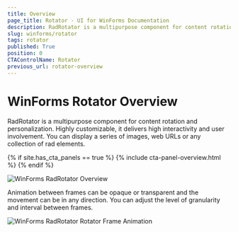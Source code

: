 ```yaml
---
title: Overview
page_title: Rotator - UI for WinForms Documentation
description: RadRotator is a multipurpose component for content rotation and personalization. Highly customizable, it delivers high interactivity and user involvement.
slug: winforms/rotator
tags: rotator
published: True
position: 0
CTAControlName: Rotator
previous_url: rotator-overview
---
```


# WinForms Rotator Overview

RadRotator is a multipurpose component for content rotation and personalization. Highly customizable, it delivers high interactivity and user involvement. You can display a series of images, web URLs or any collection of rad elements.

{% if site.has_cta_panels == true %}
{% include cta-panel-overview.html %}
{% endif %}

![WinForms RadRotator Overview](images/rotator-overview001.png)

Animation between frames can be opaque or transparent and the movement can be in any direction. You can adjust the level of granularity and interval between frames.

![WinForms RadRotator Rotator Frame Animation](images/rotator-overview002.png)
